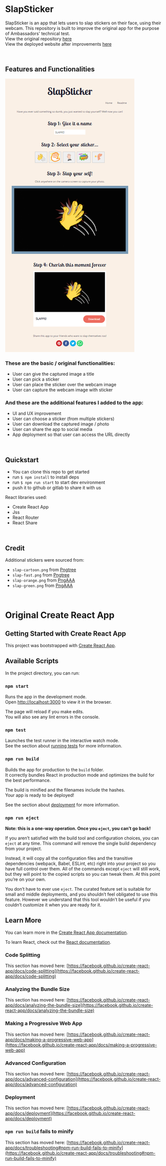 # SlapSticker  
SlapSticker is an app that lets users to slap stickers on their face, using their webcam. This repository is built to improve the original app for the purpose of Ambassadors' technical test.   
View the original repository [here](https://gitlab.com/AmbassadorsLab/react-dev-eval-2021)  
View the deployed website after improvements [here](https://dissyulina.github.io/slapsticker-react/)   

<br/>  

## Features and Functionalities  
![SlapSticker App](full-page.png)

### These are the basic / original functionalities:  

- User can give the captured image a title  
- User can pick a sticker  
- User can place the sticker over the webcam image  
- User can capture the webcam image with sticker  

### And these are the additional features I added to the app:  

- UI and UX improvement  
- User can choose a sticker (from multiple stickers)  
- User can download the captured image / photo  
- User can share the app to social media  
- App deployment so that user can access the URL directly  

<br/>   

## Quickstart  

- You can clone this repo to get started  
- run `$ npm install` to install deps  
- run `$ npm run start` to start dev environment  
- push it to github or gitlab to share it with us  

React libraries used:  
- Create React App  
- Jss  
- React Router  
- React Share

<br/>  

## Credit  
Additional stickers were sourced from:
- `slap-cartoon.png` from [Pngtree](https://pngtree.com/element/down?id=NDU5NjY1Ng==&type=1&time=1648205516&token=Yjk5ODk1ZmQ1MjcxMGIwNDEzMDY4Y2UxNzg3OGIxNGI=)  
- `slap-fast.png` from [Pngtree](https://pngtree.com/freepng/fan-ear-light-cartoon-gesture_4596656.html)  
- `slap-orange.png` from [PngAAA](https://www.pngaaa.com/detail/2073428)  
- `slap-green.png` from [PngAAA](https://www.pngaaa.com/detail/2073514)  

<br/>  

# Original Create React App

## Getting Started with Create React App

This project was bootstrapped with [Create React App](https://github.com/facebook/create-react-app).

## Available Scripts

In the project directory, you can run:

### `npm start`

Runs the app in the development mode.\
Open [http://localhost:3000](http://localhost:3000) to view it in the browser.

The page will reload if you make edits.\
You will also see any lint errors in the console.

### `npm test`

Launches the test runner in the interactive watch mode.\
See the section about [running tests](https://facebook.github.io/create-react-app/docs/running-tests) for more information.

### `npm run build`

Builds the app for production to the `build` folder.\
It correctly bundles React in production mode and optimizes the build for the best performance.

The build is minified and the filenames include the hashes.\
Your app is ready to be deployed!

See the section about [deployment](https://facebook.github.io/create-react-app/docs/deployment) for more information.

### `npm run eject`

**Note: this is a one-way operation. Once you `eject`, you can’t go back!**

If you aren’t satisfied with the build tool and configuration choices, you can `eject` at any time. This command will remove the single build dependency from your project.

Instead, it will copy all the configuration files and the transitive dependencies (webpack, Babel, ESLint, etc) right into your project so you have full control over them. All of the commands except `eject` will still work, but they will point to the copied scripts so you can tweak them. At this point you’re on your own.

You don’t have to ever use `eject`. The curated feature set is suitable for small and middle deployments, and you shouldn’t feel obligated to use this feature. However we understand that this tool wouldn’t be useful if you couldn’t customize it when you are ready for it.

## Learn More

You can learn more in the [Create React App documentation](https://facebook.github.io/create-react-app/docs/getting-started).

To learn React, check out the [React documentation](https://reactjs.org/).

### Code Splitting

This section has moved here: [https://facebook.github.io/create-react-app/docs/code-splitting](https://facebook.github.io/create-react-app/docs/code-splitting)

### Analyzing the Bundle Size

This section has moved here: [https://facebook.github.io/create-react-app/docs/analyzing-the-bundle-size](https://facebook.github.io/create-react-app/docs/analyzing-the-bundle-size)

### Making a Progressive Web App

This section has moved here: [https://facebook.github.io/create-react-app/docs/making-a-progressive-web-app](https://facebook.github.io/create-react-app/docs/making-a-progressive-web-app)

### Advanced Configuration

This section has moved here: [https://facebook.github.io/create-react-app/docs/advanced-configuration](https://facebook.github.io/create-react-app/docs/advanced-configuration)

### Deployment

This section has moved here: [https://facebook.github.io/create-react-app/docs/deployment](https://facebook.github.io/create-react-app/docs/deployment)

### `npm run build` fails to minify

This section has moved here: [https://facebook.github.io/create-react-app/docs/troubleshooting#npm-run-build-fails-to-minify](https://facebook.github.io/create-react-app/docs/troubleshooting#npm-run-build-fails-to-minify)
